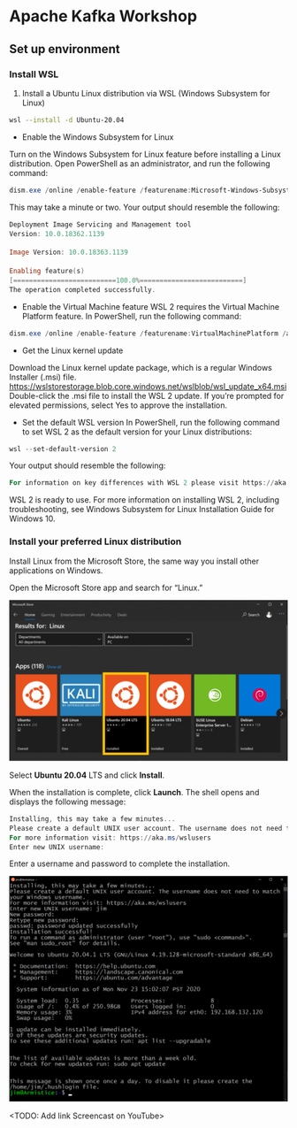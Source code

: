 # Apache Kafka Workshop

## Set up environment
### Install WSL

1. Install a Ubuntu Linux distribution via WSL (Windows Subsystem for Linux)
```bash  
wsl --install -d Ubuntu-20.04
``` 

* Enable the Windows Subsystem for Linux

Turn on the Windows Subsystem for Linux feature before installing a Linux distribution. Open PowerShell as an administrator, and run the following command:
```powershell
dism.exe /online /enable-feature /featurename:Microsoft-Windows-Subsystem-Linux /all /norestart
```

This may take a minute or two. Your output should resemble the following:

```powershell
Deployment Image Servicing and Management tool
Version: 10.0.18362.1139

Image Version: 10.0.18363.1139

Enabling feature(s)
[==========================100.0%==========================]
The operation completed successfully.
```


* Enable the Virtual Machine feature
WSL 2 requires the Virtual Machine Platform feature. In PowerShell, run the following command:
```powershell
dism.exe /online /enable-feature /featurename:VirtualMachinePlatform /all /norestart
```

* Get the Linux kernel update

Download the Linux kernel update package, which is a regular Windows Installer (.msi) file.
https://wslstorestorage.blob.core.windows.net/wslblob/wsl_update_x64.msi
Double-click the .msi file to install the WSL 2 update. If you’re prompted for elevated permissions, select Yes to approve the installation.


* Set the default WSL version
In PowerShell, run the following command to set WSL 2 as the default version for your Linux distributions:
```powershell
wsl --set-default-version 2
```

Your output should resemble the following:

```powershell
For information on key differences with WSL 2 please visit https://aka.ms/wsl2
```


WSL 2 is ready to use. For more information on installing WSL 2, including troubleshooting, see Windows Subsystem for Linux Installation Guide for Windows 10.

### Install your preferred Linux distribution
Install Linux from the Microsoft Store, the same way you install other applications on Windows.

Open the Microsoft Store app and search for “Linux.”

![Linux Distributions in Microsoft Store](./img/ms_store.png)

Select **Ubuntu 20.04** LTS and click **Install**.

When the installation is complete, click **Launch**. The shell opens and displays the following message:

```powershell
Installing, this may take a few minutes...
Please create a default UNIX user account. The username does not need to match your Windows username.
For more information visit: https://aka.ms/wslusers
Enter new UNIX username:
```

Enter a username and password to complete the installation.

![Linux Distributions in Microsoft Store](./img/ubuntu_shell.png)




<TODO: Add link Screencast on YouTube>


